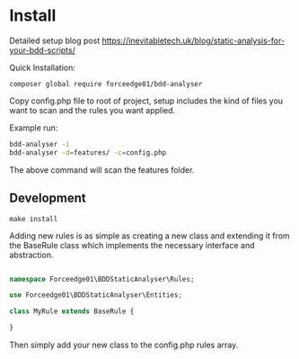 Install
====

Detailed setup blog post https://inevitabletech.uk/blog/static-analysis-for-your-bdd-scripts/

Quick Installation:

```
composer global require forceedge01/bdd-analyser
```

Copy config.php file to root of project, setup includes the kind of files you want to scan and the rules you want applied.

Example run:

```bash
bdd-analyser -i
bdd-analyser -d=features/ -c=config.php
```

The above command will scan the features folder.


Development
-----

```
make install
```

Adding new rules is as simple as creating a new class and extending it from the BaseRule class which implements the necessary interface and abstraction.

```php

namespace Forceedge01\BDDStaticAnalyser\Rules;

use Forceedge01\BDDStaticAnalyser\Entities;

class MyRule extends BaseRule {

}
```

Then simply add your new class to the config.php rules array.
